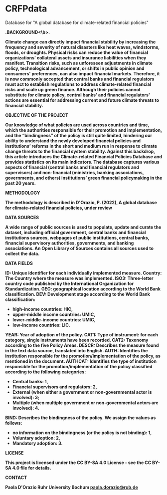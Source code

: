 # CRFPdata
Database for "A global database for climate-related financial policies"


<b>.BACKGROUND<\b>.

Climate change can directly impact financial stability by increasing the frequency and severity of natural disasters like heat waves, windstorms, floods, or droughts. Physical risks can reduce the value of financial organizations' collateral assets and insurance liabilities when they manifest. Transition risks, such as unforeseen adjustments in climate policy, technological advancement, or shifts in public opinion and consumers' preferences, can also impact financial markets. Therefore, it is now commonly accepted that central banks and financial regulators must act to establish regulations to address climate-related financial risks and scale up green finance. Although their policies cannot substitute for climate policy, central banks' and financial regulators' actions are essential for addressing current and future climate threats to financial stability. 


OBJECTIVE OF THE PROJECT

Our knowledge of what policies are used across countries and time, which the authorities responsible for their promotion and implementation, and the “bindingness” of the policy is still quite limited, hindering our ability to understand the newly developed financial policies and institutions’ reforms in the short and medium run in response to climate change threats to the financial system stability. Against this backdrop, this article introduces the Climate-related Financial Policies Database and provides statistics on its main indicators. The database captures various aspects of financial (central banks and financial regulators and supervisors) and non-financial (ministries, banking associations, governments, and others) institutions’ green financial policymaking in the past 20 years.

METHODOLOGY 

The methodology is described in D'Orazio, P. (2022), A global database for climate-related financial policies, under review

DATA SOURCES

A wide range of public sources is used to populate, update and curate the dataset, including official government, central banks and financial institutions sources, webpages of public institutions, central banks, financial supervisory authorities, governments, and banking associations.
An Open Library of Sources contains all sources used to collect the data.

DATA FIELDS

ID: Unique identifier for each individually implemented measure. 
Country: The Country where the measure was implemented.
ISO3: Three-letter country code published by the International Organization for Standardization.
GEO: geographical location according to the World Bank classification.
DEV: Development stage according to the World Bank classification:
- high-income countries: HIC, 
- upper-middle income countries: UMIC, 
- lower-middle-income countries: UMIC, 
- low-income countries: LIC.

YEAR: Year of adoption of the policy.
CAT1: Type of instrument: for each category, single instruments have been recorded. 
CAT2: Taxonomy according to the five Policy Areas. 
DESCR: Describes the measure found in the text data source, translated into English.
AUTH: Identifies the institution responsible for the promotion/implementation of the policy, as mentioned in the document. 
AUTHCAT: Identifies the type of institution responsible for the promotion/implementation of the policy classified according to the following categories: 
- Central banks: 1, 
- Financial supervisors and regulators: 2, 
- External (when either a government or non-governmental actor is involved): 3; 
- Multiple (when multiple government or non-governmental actors are involved): 4.

BIND: Describes the bindingness of the policy. We assign the values as follows:
- no information on the bindingness (or the policy is not binding): 1, 
- Voluntary adoption: 2, 
- Mandatory adoption: 3.

LICENSE

This project is licensed under the CC BY-SA 4.0 License - see the CC BY-SA 4.0 file for details.

CONTACT

Paola D'Orazio 
Ruhr University Bochum
paola.dorazio@rub.de
